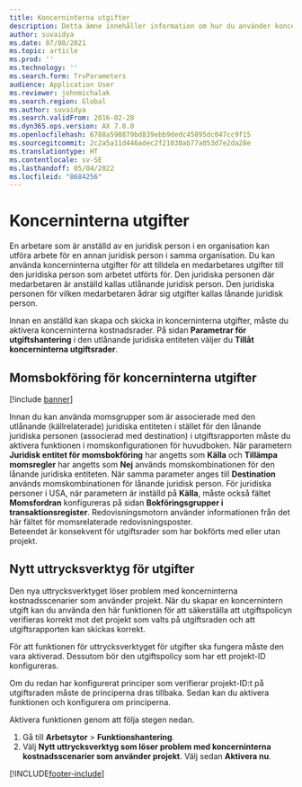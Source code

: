 ```yaml
---
title: Koncerninterna utgifter
description: Detta ämne innehåller information om hur du använder koncerninterna utgifter för att tilldela en medarbetares utgifter till den juridiska person som arbetet utförts för.
author: suvaidya
ms.date: 07/08/2021
ms.topic: article
ms.prod: ''
ms.technology: ''
ms.search.form: TrvParameters
audience: Application User
ms.reviewer: johnmichalak
ms.search.region: Global
ms.author: suvaidya
ms.search.validFrom: 2016-02-28
ms.dyn365.ops.version: AX 7.0.0
ms.openlocfilehash: 6788a590879bd839ebb9dedc45895dc047cc9f15
ms.sourcegitcommit: 2c2a5a11d446adec2f21030ab77a053d7e2da28e
ms.translationtype: HT
ms.contentlocale: sv-SE
ms.lasthandoff: 05/04/2022
ms.locfileid: "8684256"
---
```

# <a name="intercompany-expenses"></a>Koncerninterna utgifter

En arbetare som är anställd av en juridisk person i en organisation kan utföra arbete för en annan juridisk person i samma organisation. Du kan använda koncerninterna utgifter för att tilldela en medarbetares utgifter till den juridiska person som arbetet utförts för. Den juridiska personen där medarbetaren är anställd kallas utlånande juridisk person. Den juridiska personen för vilken medarbetaren ådrar sig utgifter kallas lånande juridisk person. 

Innan en anställd kan skapa och skicka in koncerninterna utgifter, måste du aktivera koncerninterna kostnadsrader. På sidan **Parametrar för utgiftshantering** i den utlånande juridiska entiteten väljer du **Tillåt koncerninterna utgiftsrader**. 

## <a name="tax-posting-for-intercompany-expenses"></a>Momsbokföring för koncerninterna utgifter

[!include [banner](../includes/banner.md)]

Innan du kan använda momsgrupper som är associerade med den utlånande (källrelaterade) juridiska entiteten i stället för den lånande juridiska personen (associerad med destination) i utgiftsrapporten måste du aktivera funktionen i momskonfigurationen för huvudboken. När parametern **Juridisk entitet för momsbokföring** har angetts som **Källa** och **Tillämpa momsregler** har angetts som **Nej** används momskombinationen för den lånande juridiska entiteten. När samma parameter anges till **Destination** används momskombinationen för lånande juridisk person. För juridiska personer i USA, när parametern är inställd på **Källa**, måste också fältet **Momsfordran** konfigureras på sidan **Bokföringsgrupper i transaktionsregister**. Redovisningsmotorn använder informationen från det här fältet för momsrelaterade redovisningsposter.   
Beteendet är konsekvent för utgiftsrader som har bokförts med eller utan projekt.  

## <a name="new-expense-expression-builder"></a>Nytt uttrycksverktyg för utgifter

Den nya uttrycksverktyget löser problem med koncerninterna kostnadsscenarier som använder projekt. När du skapar en koncernintern utgift kan du använda den här funktionen för att säkerställa att utgiftspolicyn verifieras korrekt mot det projekt som valts på utgiftsraden och att utgiftsrapporten kan skickas korrekt.

För att funktionen för uttrycksverktyget för utgifter ska fungera måste den vara aktiverad. Dessutom bör den utgiftspolicy som har ett projekt-ID konfigureras.

Om du redan har konfigurerat principer som verifierar projekt-ID:t på utgiftsraden måste de principerna dras tillbaka. Sedan kan du aktivera funktionen och konfigurera om principerna.

Aktivera funktionen genom att följa stegen nedan.

1. Gå till **Arbetsytor** \> **Funktionshantering**.
2. Välj **Nytt uttrycksverktyg som löser problem med koncerninterna kostnadsscenarier som använder projekt**. Välj sedan **Aktivera nu**.

[!INCLUDE[footer-include](../includes/footer-banner.md)]
